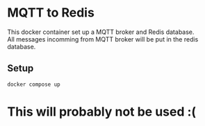 # MQTT to Redis

This docker container set up a MQTT broker and Redis database.</br>
All messages incomming from MQTT broker will be put in the redis database.</br>

## Setup

```
docker compose up
```

# This will probably not be used :(
